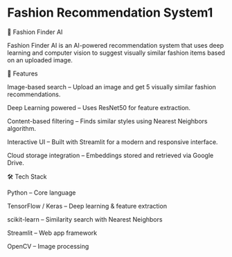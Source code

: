 # Fashion Recommendation System1
👗 Fashion Finder AI

Fashion Finder AI is an AI-powered recommendation system that uses deep learning and computer vision to suggest visually similar fashion items based on an uploaded image.

🚀 Features

Image-based search – Upload an image and get 5 visually similar fashion recommendations.

Deep Learning powered – Uses ResNet50 for feature extraction.

Content-based filtering – Finds similar styles using Nearest Neighbors algorithm.

Interactive UI – Built with Streamlit for a modern and responsive interface.

Cloud storage integration – Embeddings stored and retrieved via Google Drive.

🛠 Tech Stack

Python – Core language

TensorFlow / Keras – Deep learning & feature extraction

scikit-learn – Similarity search with Nearest Neighbors

Streamlit – Web app framework

OpenCV – Image processing
